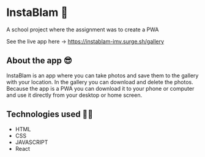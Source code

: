 # InstaBlam 📸
A school project where the assignment was to create a PWA 


See the live app here -> https://instablam-imv.surge.sh/gallery

## About the app 😎
InstaBlam is an app where you can take photos and save them to the gallery with your location. In the gallery you can download and delete the photos. Because the app is a PWA you can download it to your phone or computer and use it directly from your desktop or home screen.


## Technologies used 👩‍💻
- HTML
- CSS
- JAVASCRIPT
- React


